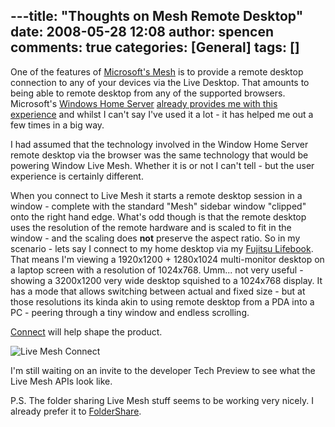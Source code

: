 ---title: "Thoughts on Mesh Remote Desktop"
date: 2008-05-28 12:08
author: spencen
comments: true
categories: [General]
tags: []
---
One of the features of [Microsoft's Mesh](http://www.mesh.com) is to provide a remote desktop connection to any of your devices via the Live Desktop. That amounts to being able to remote desktop from any of the supported browsers. Microsoft's [Windows Home Server](https://www.microsoft.com/windows/products/winfamily/windowshomeserver/default.mspx) [already provides me with this experience](http://blog.spencen.com/2007/10/17/whs-remote-access.aspx) and whilst I can't say I've used it a lot - it has helped me out a few times in a big way. 
 

I had assumed that the technology involved in the Window Home Server remote desktop via the browser was the same technology that would be powering Window Live Mesh. Whether it is or not I can't tell - but the user experience is certainly different.
 

When you connect to Live Mesh it starts a remote desktop session in a window - complete with the standard "Mesh" sidebar window "clipped" onto the right hand edge. What's odd though is that the remote desktop uses the resolution of the remote hardware and is scaled to fit in the window - and the scaling does **not** preserve the aspect ratio. So in my scenario - lets say I connect to my home desktop via my [Fujitsu Lifebook](http://blog.spencen.com/2007/11/28/a-new-toy.aspx). That means I'm viewing a 1920x1200 + 1280x1024 multi-monitor desktop on a laptop screen with a resolution of 1024x768. Umm... not very useful - showing a 3200x1200 very wide desktop squished to a 1024x768 display. It has a mode that allows switching between actual and fixed size - but at those resolutions its kinda akin to using remote desktop from a PDA into a PC - peering through a tiny window and endless scrolling.
 

[Connect](http://connect.microsoft.com) will help shape the product. 
 

![Live Mesh Connect](/images/Live%20Mesh%20Connect_3.png) 
 

I'm still waiting on an invite to the developer Tech Preview to see what the Live Mesh APIs look like.
 

P.S. The folder sharing Live Mesh stuff seems to be working very nicely. I already prefer it to [FolderShare](https://www.foldershare.com/welcome.aspx).


